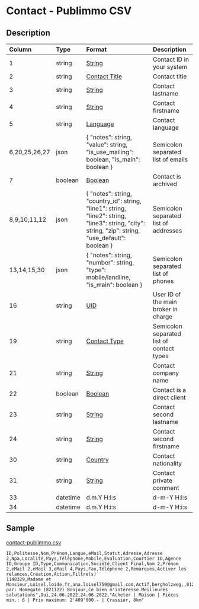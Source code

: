 # Contact - Publimmo CSV

## Description

| Column | Type | Format | Description |
| :--- | :--- | :--- | :--- |
| 1 | string | [String](https://en.wikipedia.org/wiki/String_(computer_science)) | Contact ID in your system |
| 2 | string | [Contact Title](../values/contact_title_id.md) | Contact title |
| 3 | string | [String](https://en.wikipedia.org/wiki/String_(computer_science)) | Contact lastname |
| 4 | string | [String](https://en.wikipedia.org/wiki/String_(computer_science)) | Contact firstname |
| 5 | string | [Language](../values/language_id.md) | Contact language |
| 6,20,25,26,27 | json | { "notes": string, "value": string, "is_use_mailing": boolean, "is_main": boolean } | Semicolon separated list of emails |
| 7 | boolean | [Boolean](https://en.wikipedia.org/wiki/Boolean_data_type) | Contact is archived |
| 8,9,10,11,12 | json | { "notes": string, "country_id": string, "line1": string, "line2": string, "line3": string, "city": string, "zip": string, "use_default": boolean } | Semicolon separated list of addresses |
| 13,14,15,30 | json | { "notes": string, "number": string, "type": mobile/landline, "is_main": boolean } | Semicolon separated list of phones |
| 16 | string | [UID](https://en.wikipedia.org/wiki/Unique_identifier) | User ID of the main broker in charge |
| 19 | string | [Contact Type](../values/contact_type_id.md) | Semicolon separated list of contact types |
| 21 | string | [String](https://en.wikipedia.org/wiki/String_(computer_science)) | Contact company name |
| 22 | boolean | [Boolean](https://en.wikipedia.org/wiki/Boolean_data_type) | Contact is a direct client |
| 23 | string | [String](https://en.wikipedia.org/wiki/String_(computer_science)) | Contact second lastname |
| 24 | string | [String](https://en.wikipedia.org/wiki/String_(computer_science)) | Contact second firstname |
| 30 | string | [Country](../values/country_id.md) | Contact nationality |
| 31 | string | [String](https://en.wikipedia.org/wiki/String_(computer_science)) | Contact private comment |
| 33 | datetime | d.m.Y H:i:s | d-m-Y H:i:s | Y-m-d H:i:s | Contact creation date & time |
| 34 | datetime | d.m.Y H:i:s | d-m-Y H:i:s | Y-m-d H:i:s | Contact update date & time |

## Sample

[contact-publimmo.csv](../samples/contact-publimmo.csv)
```
ID,Politesse,Nom,Prénom,Langue,eMail,Statut,Adresse,Adresse 2,Npa,Localité,Pays,Téléphone,Mobile,Evaluation,Courtier ID,Agence ID,Groupe ID,Type,Communication,Société,Client Final,Nom 2,Prénom 2,eMail 2,eMail 3,eMail 4,Pays,Fax,Téléphone 2,Remarques,Activer les relances,Création,Action,Filtre(s)
1148329,Madame et Monsieur,Loisel,loide,fr,ana.loisel759@gmail.com,Actif,bergholzweg,,8123,ebmatingen,CH,,0786643073,,945276,385384,585320,Acheteur,eMail,,,,,,,,CH,,,"Venu par: Homegate (821122) Bonjour,Ce bien m'intéresse.Meilleures salutations",Oui,24.06.2022,24.06.2022,"Acheter | Maison | Pièces min.: 6 | Prix maximum: 2'409'000.- | Crassier, 8km"

```
